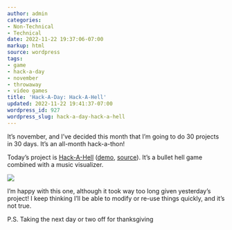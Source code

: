 ```yaml
---
author: admin
categories:
- Non-Technical
- Technical
date: 2022-11-22 19:37:06-07:00
markup: html
source: wordpress
tags:
- game
- hack-a-day
- november
- throwaway
- video games
title: 'Hack-A-Day: Hack-A-Hell'
updated: 2022-11-22 19:41:37-07:00
wordpress_id: 927
wordpress_slug: hack-a-day-hack-a-hell
---
```

It’s november, and I’ve decided this month that I’m going to do 30 projects in 30 days. It’s an all-month hack-a-thon!

Today’s project is [Hack-A-Hell][1] ([demo][2], [source][3]). It’s a bullet hell game combined with a music visualizer.

[![](https://blog.za3k.com/wp-content/uploads/2022/11/screenshot-19-1024x317.png)][4]

I’m happy with this one, although it took way too long given yesterday’s project! I keep thinking I’ll be able to modify or re-use things quickly, and it’s not true.

P.S. Taking the next day or two off for thanksgiving

[1]: https://tilde.za3k.com/hackaday/hell/
[2]: https://tilde.za3k.com/hackaday/hell/
[3]: https://github.com/za3k/day22_hell
[4]: https://tilde.za3k.com/hackaday/hell/
